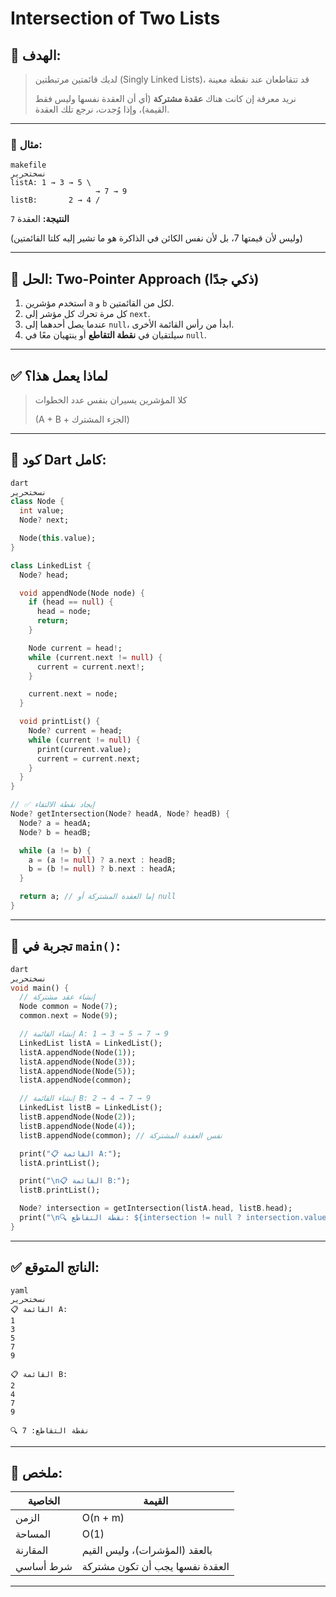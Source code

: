 # Intersection of Two Lists

## 🎯 الهدف:

> لديك قائمتين مرتبطتين (Singly Linked Lists)، قد تتقاطعان عند نقطة معينة
> 
> 
> نريد معرفة إن كانت هناك **عقدة مشتركة** (أي أن العقدة نفسها وليس فقط القيمة)، وإذا وُجدت، نرجع تلك العقدة.
> 

---

### 📘 مثال:

```
makefile
نسختحرير
listA: 1 → 3 → 5 \
                   → 7 → 9
listB:       2 → 4 /

```

**النتيجة:** العقدة `7`

(وليس لأن قيمتها 7، بل لأن نفس الكائن في الذاكرة هو ما تشير إليه كلتا القائمتين)

---

## 🧠 الحل: Two-Pointer Approach (ذكي جدًا)

1. استخدم مؤشرين `a` و `b` لكل من القائمتين.
2. كل مرة تحرك كل مؤشر إلى `next`.
3. عندما يصل أحدهما إلى `null`، ابدأ من رأس القائمة الأخرى.
4. سيلتقيان في **نقطة التقاطع** أو ينتهيان معًا في `null`.

---

## ✅ لماذا يعمل هذا؟

> كلا المؤشرين يسيران بنفس عدد الخطوات
> 
> 
> (A + B + الجزء المشترك)
> 

---

## 🔧 كود Dart كامل:

```dart
dart
نسختحرير
class Node {
  int value;
  Node? next;

  Node(this.value);
}

class LinkedList {
  Node? head;

  void appendNode(Node node) {
    if (head == null) {
      head = node;
      return;
    }

    Node current = head!;
    while (current.next != null) {
      current = current.next!;
    }

    current.next = node;
  }

  void printList() {
    Node? current = head;
    while (current != null) {
      print(current.value);
      current = current.next;
    }
  }
}

// ✅ إيجاد نقطة الالتقاء
Node? getIntersection(Node? headA, Node? headB) {
  Node? a = headA;
  Node? b = headB;

  while (a != b) {
    a = (a != null) ? a.next : headB;
    b = (b != null) ? b.next : headA;
  }

  return a; // إما العقدة المشتركة أو null
}

```

---

## 🧪 تجربة في `main()`:

```dart
dart
نسختحرير
void main() {
  // إنشاء عقد مشتركة
  Node common = Node(7);
  common.next = Node(9);

  // إنشاء القائمة A: 1 → 3 → 5 → 7 → 9
  LinkedList listA = LinkedList();
  listA.appendNode(Node(1));
  listA.appendNode(Node(3));
  listA.appendNode(Node(5));
  listA.appendNode(common);

  // إنشاء القائمة B: 2 → 4 → 7 → 9
  LinkedList listB = LinkedList();
  listB.appendNode(Node(2));
  listB.appendNode(Node(4));
  listB.appendNode(common); // نفس العقدة المشتركة

  print("📋 القائمة A:");
  listA.printList();

  print("\n📋 القائمة B:");
  listB.printList();

  Node? intersection = getIntersection(listA.head, listB.head);
  print("\n🔍 نقطة التقاطع: ${intersection != null ? intersection.value : "❌ لا يوجد"}");
}

```

---

## ✅ الناتج المتوقع:

```
yaml
نسختحرير
📋 القائمة A:
1
3
5
7
9

📋 القائمة B:
2
4
7
9

🔍 نقطة التقاطع: 7

```

---

## 📌 ملخص:

| الخاصية | القيمة |
| --- | --- |
| الزمن | O(n + m) |
| المساحة | O(1) |
| المقارنة | بالعقد (المؤشرات)، وليس القيم |
| شرط أساسي | العقدة نفسها يجب أن تكون مشتركة |

---